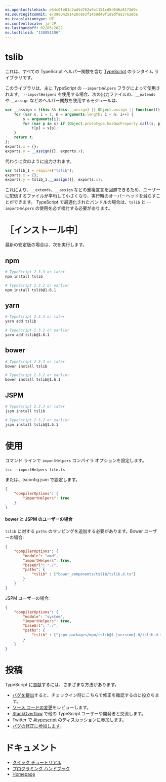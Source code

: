 ```yaml
---
ms.openlocfilehash: e64c0fe81c2ad5d762a9a1151cd5d946a8173d9c
ms.sourcegitcommit: e739004291428ce83f14b9d49f1e9dfaa3762dde
ms.translationtype: HT
ms.contentlocale: ja-JP
ms.lasthandoff: 02/05/2022
ms.locfileid: "138051106"
---
```

# <a name="tslib"></a>tslib

これは、すべての TypeScript ヘルパー関数を含む [TypeScript](http://www.typescriptlang.org/) のランタイム ライブラリです。

このライブラリは、主に TypeScript の `--importHelpers` フラグによって使用されます。
`--importHelpers` を使用する場合、次の出力ファイルの、`__extends` や `__assign` などのヘルパー関数を使用するモジュールは、

```ts
var __assign = (this && this.__assign) || Object.assign || function(t) {
    for (var s, i = 1, n = arguments.length; i < n; i++) {
        s = arguments[i];
        for (var p in s) if (Object.prototype.hasOwnProperty.call(s, p))
            t[p] = s[p];
    }
    return t;
};
exports.x = {};
exports.y = __assign({}, exports.x);

```

代わりに次のように出力されます。

```ts
var tslib_1 = require("tslib");
exports.x = {};
exports.y = tslib_1.__assign({}, exports.x);
```

これにより、`__extends`、`__assign` などの重複宣言を回避できるため、ユーザーに配信するファイルが平均して小さくなり、実行時のオーバーヘッドを減らすことができます。
TypeScript で最適化されたバンドルの場合は、`tslib` と `--importHelpers` の使用を必ず検討する必要があります。

# <a name="installing"></a>［インストール中］

最新の安定版の場合は、次を実行します。

## <a name="npm"></a>npm

```sh
# TypeScript 2.3.3 or later
npm install tslib

# TypeScript 2.3.2 or earlier
npm install tslib@1.6.1
```

## <a name="yarn"></a>yarn

```sh
# TypeScript 2.3.3 or later
yarn add tslib

# TypeScript 2.3.2 or earlier
yarn add tslib@1.6.1
```

## <a name="bower"></a>bower

```sh
# TypeScript 2.3.3 or later
bower install tslib

# TypeScript 2.3.2 or earlier
bower install tslib@1.6.1
```

## <a name="jspm"></a>JSPM

```sh
# TypeScript 2.3.3 or later
jspm install tslib

# TypeScript 2.3.2 or earlier
jspm install tslib@1.6.1
```

# <a name="usage"></a>使用

コマンド ラインで `importHelpers` コンパイラ オプションを設定します。

```
tsc --importHelpers file.ts
```

または、tsconfig.json で設定します。

```json
{
    "compilerOptions": {
        "importHelpers": true
    }
}
```

#### <a name="for-bower-and-jspm-users"></a>bower と JSPM のユーザーの場合

`tslib` に対する `paths` のマッピングを追加する必要があります。Bower ユーザーの場合:

```json
{
    "compilerOptions": {
        "module": "amd",
        "importHelpers": true,
        "baseUrl": "./",
        "paths": {
            "tslib" : ["bower_components/tslib/tslib.d.ts"]
        }
    }
}
```

JSPM ユーザーの場合:

```json
{
    "compilerOptions": {
        "module": "system",
        "importHelpers": true,
        "baseUrl": "./",
        "paths": {
            "tslib" : ["jspm_packages/npm/tslib@1.[version].0/tslib.d.ts"]
        }
    }
}
```


# <a name="contribute"></a>投稿

TypeScript に[貢献](https://github.com/Microsoft/TypeScript/blob/master/CONTRIBUTING.md)するには、さまざまな方法があります。

* [バグを提出](https://github.com/Microsoft/TypeScript/issues)すると、チェックイン時にこちらで修正を確認するのに役立ちます。
* [ソース コードの変更](https://github.com/Microsoft/TypeScript/pulls)をレビューします。
* [StackOverflow](http://stackoverflow.com/questions/tagged/typescript) で他の TypeScript ユーザーや開発者と交流します。
* Twitter で [#typescript](http://twitter.com/#!/search/realtime/%23typescript) のディスカッションに参加します。
* [バグの修正に参加します](https://github.com/Microsoft/TypeScript/blob/master/CONTRIBUTING.md)。

# <a name="documentation"></a>ドキュメント

* [クイック チュートリアル](http://www.typescriptlang.org/Tutorial)
* [プログラミング ハンドブック](http://www.typescriptlang.org/Handbook)
* [Homepage](http://www.typescriptlang.org/)
